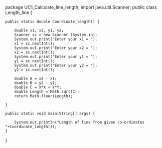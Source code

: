 package UC1_Calculate_line_length;
import java.util.Scanner;
public class Length_line {
	
	public static double Coordinate_length() {
		
		double x1, x2, y1, y2;
		Scanner sc = new Scanner (System.in);
		System.out.print("Enter your x1 = ");
		x1 = sc.nextInt();
		System.out.print("Enter your x2 = ");
		x2 = sc.nextInt();
		System.out.print("Enter your y1 = ");
		y1 = sc.nextInt();
		System.out.print("Enter your y2 = ");
		y2 = sc.nextInt();
		
		double A = x2 - x1;
		double B = y2 - y1;
		double C = X*X + Y*Y;
		double Length = Math.sqrt(C);
		return Math.floor(Length);
	
	}

	public static void main(String[] args) {
		
		System.out.println("Length of line from given co-ordinates "+Coordinate_length());
	}

}
